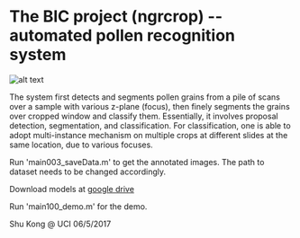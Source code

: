 # The BIC project (ngrcrop) -- automated pollen recognition system

![alt text](www.ics.uci.edu/~skong2/img/demo_BIC_highRes.png "visualization")

The system first detects and segments pollen grains from a pile of scans over a sample with various z-plane (focus), then finely segments the grains over cropped window and classify them. Essentially, it involves proposal detection, segmentation, and classification. For classification, one is able to adopt multi-instance mechanism on multiple crops at different slides at the same location, due to various focuses.


Run 'main003_saveData.m' to get the annotated images. The path to dataset needs to be changed accordingly.

Download models at [google drive](https://drive.google.com/open?id=0BxeylfSgpk1MREgycndzNmJLT00)

Run 'main100_demo.m' for the demo.

Shu Kong @ UCI
06/5/2017



